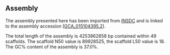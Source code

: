 **Assembly**
--------

The assembly presented here has been imported from [INSDC](http://www.insdc.org) and is linked to the assembly accession [[GCA\_015104395.2](http://www.ebi.ac.uk/ena/data/view/GCA_015104395.2)].

The total length of the assembly is 4253862858 bp contained within 49 scaffolds.
The scaffold N50 value is 89928525, the scaffold L50 value is 18.
The GC% content of the assembly is 37.0%.
